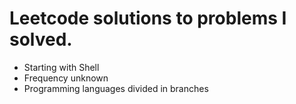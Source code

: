 # Leetcode solutions to problems I solved.

* Starting with Shell
* Frequency unknown
* Programming languages divided in branches
